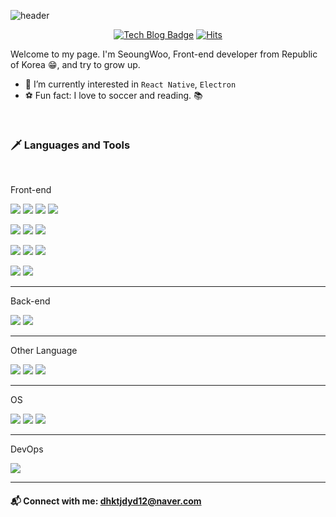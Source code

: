 ![header](https://capsule-render.vercel.app/api?type=waving&color=gradient&height=200&section=header&text=안녕하세요&fontSize=90)

<div align=center>

[![Tech Blog Badge](https://img.shields.io/badge/Blog-EF7121?style=flat-squar&logo=devdotto&logoColor=white)](https://berenickt.github.io/)
[![Hits](https://hits.seeyoufarm.com/api/count/incr/badge.svg?url=https%3A%2F%2Fgithub.com%2Fberenickt&count_bg=%23000000&title_bg=%23000000&icon=github.svg&icon_color=%23FFFFFF&title=hits&edge_flat=false)](https://hits.seeyoufarm.com)

</div>

Welcome to my page. I'm SeoungWoo, Front-end developer from Republic of Korea 😁, and try to grow up.

- 🌱 I’m currently interested in `React Native`, `Electron`
- ⚽ Fun fact: I love to soccer and reading. 📚

<br />

### 🗡️ Languages and Tools

<br />

Front-end

<img src="https://img.shields.io/badge/HTML5-E34F26?style=flat-square&logo=html5&logoColor=white"/> </t>
<img src="https://img.shields.io/badge/CSS3-1572B6?style=flat-square&logo=css3&logoColor=white"/>
<img src="https://img.shields.io/badge/JavaScript-F7DF1E?style=flat-square&logo=javascript&logoColor=black"/>
<img src="https://img.shields.io/badge/TypeScript-007ACC?style=flat-square&logo=typescript&logoColor=white"/>

<img src="https://img.shields.io/badge/React-20232A?style=flat-square&logo=react&logoColor=61DAFB"/> </t>
<img src="https://img.shields.io/badge/Next.js-000000?style=flat-square&logo=Next.js&logoColor=white"/>
<img src="https://img.shields.io/badge/GraphQL-E10098?style=flat-square&logo=GraphQL&logoColor=white"/>

<img src="https://img.shields.io/badge/Sass-cc6699?style=flat-square&logo=sass&logoColor=white"/> </t>
<img src="https://img.shields.io/badge/Tailwind_CSS-38B2AC?style=flat-square&logo=tailwind-css&logoColor=white"/>
<img src="https://img.shields.io/badge/StyledComponents/Emotion-DB7093?style=flat-square&logo=styled-components&logoColor=white"/>

<img src="https://img.shields.io/badge/eslint-3A33D1?style=flat-square&logo=eslint&logoColor=white"/> </t>
<img src="https://img.shields.io/badge/prettier-1A2C34?style=flat-square&logo=prettier&logoColor=F7BA3E"/>

---

Back-end

<img src="https://img.shields.io/badge/Node.js-43853D?style=flat-square&logo=node.js&logoColor=white"/> </t>
<img src="https://img.shields.io/badge/ORACLE-F80000?style=flat-square&logo=oracle&logoColor=white"/>

---

Other Language

<img src="https://img.shields.io/badge/C-00599C?style=flat-square&logo=c&logoColor=white"/> </t>
<img src="https://img.shields.io/badge/Java-ED8B00?style=flat-square&logo=java&logoColor=white"/>
<img src="https://img.shields.io/badge/Python-14354C?style=flat-square&logo=python&logoColor=white"/>

---

OS

<img src="https://img.shields.io/badge/Windows-0078D6?style=flat-square&logo=windows&logoColor=white"/> </t>
<img src="https://img.shields.io/badge/Ubuntu-E95420?style=flat-square&logo=ubuntu&logoColor=white"/>
<img src="https://img.shields.io/badge/Mac-000000?style=flat-square&logo=apple&logoColor=white"/>

---

DevOps

<img src="https://img.shields.io/badge/GIT-E44C30?style=flat-square&logo=git&logoColor=white"/> </t>

---

#### 📬 Connect with me: dhktjdyd12@naver.com
